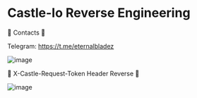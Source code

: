 # Castle-Io Reverse Engineering

📑 Contacts 📑

Telegram: https://t.me/eternalbladez

![image](https://github.com/user-attachments/assets/448d6618-b964-425a-b87d-1752ae4a4d3b)

🔐 X-Castle-Request-Token Header Reverse 🔐

![image](https://github.com/user-attachments/assets/6333e8cb-efa2-461b-8011-1db8aa7fae64)
